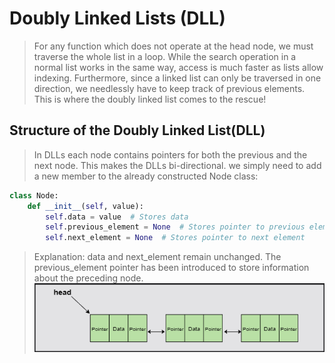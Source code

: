 # Doubly Linked Lists (DLL)
>
> For any function which does not operate at the head node, we must traverse the whole list in a loop.
> While the search operation in a normal list works in the same way, access is much faster as lists allow indexing.
> Furthermore, since a linked list can only be traversed in one direction, we needlessly have to keep track of previous elements.
> This is where the doubly linked list comes to the rescue!

## Structure of the Doubly Linked List(DLL)
>
> In DLLs each node contains pointers for both the previous and the next node. This makes the DLLs bi-directional.
> we simply need to add a new member to the already constructed Node class:

```python
class Node:
    def __init__(self, value):
        self.data = value  # Stores data
        self.previous_element = None  # Stores pointer to previous element
        self.next_element = None  # Stores pointer to next element
```

> Explanation: data and next_element remain unchanged. The previous_element pointer has been introduced to store information about the preceding node.
![Alt text](image-3.png)


